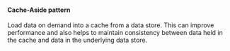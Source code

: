 #### Cache-Aside pattern 

Load data on demand into a cache from a data store. This can improve performance and also helps to maintain consistency between data held in the cache and data in the underlying data store.
